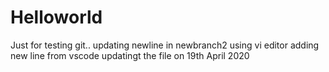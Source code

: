 # Helloworld
Just for testing git..
updating newline in newbranch2 using vi editor
adding new line from vscode
updatingt the file on 19th April 2020
